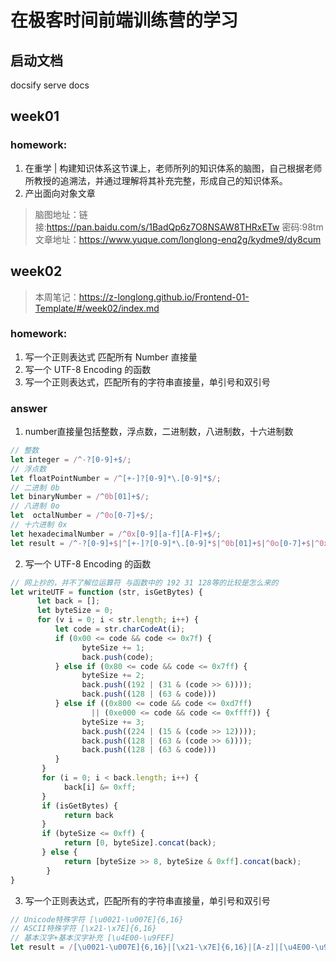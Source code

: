 # 在极客时间前端训练营的学习

## 启动文档
docsify serve docs

## week01  
### homework:
1. 在重学 | 构建知识体系这节课上，老师所列的知识体系的脑图，自己根据老师所教授的追溯法，并通过理解将其补充完整，形成自己的知识体系。
2. 产出面向对象文章
   
> 脑图地址：链接:https://pan.baidu.com/s/1BadQp6z7O8NSAW8THRxETw  密码:98tm  
> 文章地址：https://www.yuque.com/longlong-enq2g/kydme9/dy8cum

## week02
> 本周笔记：https://z-longlong.github.io/Frontend-01-Template/#/week02/index.md
### homework:
1. 写一个正则表达式 匹配所有 Number 直接量
2. 写一个 UTF-8 Encoding 的函数
3. 写一个正则表达式，匹配所有的字符串直接量，单引号和双引号
   
### answer
1. number直接量包括整数，浮点数，二进制数，八进制数，十六进制数
```js
// 整数
let integer = /^-?[0-9]+$/;  
// 浮点数
let floatPointNumber = /^[+-]?[0-9]*\.[0-9]*$/; 
// 二进制 0b
let binaryNumber = /^0b[01]+$/;
// 八进制 0o
let  octalNumber = /^0o[0-7]+$/;
// 十六进制 0x
let hexadecimalNumber = /^0x[0-9][a-f][A-F]+$/;
let result = /^-?[0-9]+$|^[+-]?[0-9]*\.[0-9]*$|^0b[01]+$|^0o[0-7]+$|^0x[0-9][a-f][A-F]+$/;
```
2. 写一个 UTF-8 Encoding 的函数
```js
// 网上抄的，并不了解位运算符 与函数中的 192 31 128等的比较是怎么来的 
let writeUTF = function (str, isGetBytes) {
      let back = [];
      let byteSize = 0;
      for (v i = 0; i < str.length; i++) {
          let code = str.charCodeAt(i);
          if (0x00 <= code && code <= 0x7f) {
                byteSize += 1;
                back.push(code);
          } else if (0x80 <= code && code <= 0x7ff) {
                byteSize += 2;
                back.push((192 | (31 & (code >> 6))));
                back.push((128 | (63 & code)))
          } else if ((0x800 <= code && code <= 0xd7ff) 
                  || (0xe000 <= code && code <= 0xffff)) {
                byteSize += 3;
                back.push((224 | (15 & (code >> 12))));
                back.push((128 | (63 & (code >> 6))));
                back.push((128 | (63 & code)))
          }
       }
       for (i = 0; i < back.length; i++) {
            back[i] &= 0xff;
       }
       if (isGetBytes) {
            return back
       }
       if (byteSize <= 0xff) {
            return [0, byteSize].concat(back);
       } else {
            return [byteSize >> 8, byteSize & 0xff].concat(back);
        }
}
```
3. 写一个正则表达式，匹配所有的字符串直接量，单引号和双引号
```js
// Unicode特殊字符 [\u0021-\u007E]{6,16}
// ASCII特殊字符 [\x21-\x7E]{6,16}
// 基本汉字+基本汉字补充 [\u4E00-\u9FEF]
let result = /[\u0021-\u007E]{6,16}|[\x21-\x7E]{6,16}|[A-z]|[\u4E00-\u9FEF]/;
```

